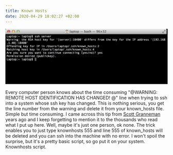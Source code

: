 ```yaml
---
title: Known Hosts
date: 2020-04-29 18:02:27 +02:00
---
```

![](hosts.jpg)

Every computer person knows about the time consuming "@WARNING: REMOTE HOST IDENTIFICATION HAS CHANGED! @" line when trying to ssh into a system whose ssh key has changed.
 This is nothing serious, you get the line number from the warning and delete it from your known_hosts file. Simple but time consuming.
 I came across this tip from [Scott Granneman](https://chainsawonatireswing.com/2012/04/06/an-easier-quicker-way-to-edit-the-known_hosts-file-when-an-ssh-server-changes-its-host-key/) years ago and I keep
 forgetting to mention it to the thousands who read what I put up here. Well, maybe it's just one person, ok none. The trick enables you to just type knownhosts 555 and line 555 of known_hosts will be deleted and you can ssh into the machine with no error. I won't spoil the surprise, but it's a pretty basic script, so go put it on your system. Knownhosts script.
